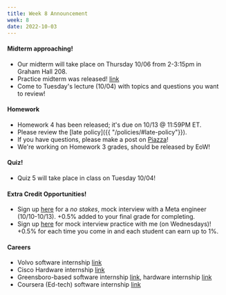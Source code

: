 ```yaml
---
title: Week 8 Announcement
week: 8
date: 2022-10-03
---
```


#### Midterm approaching!
- Our midterm will take place on Thursday 10/06 from 2-3:15pm in Graham Hall 208.
- Practice midterm was released! [link](https://www.comp285-fall22.ml/exams/)
- Come to Tuesday's lecture (10/04) with topics and questions you want to review!

#### Homework

- Homework 4 has been released; it's due on 10/13 @ 11:59PM ET.
- Please review the [late policy]({{ "/policies/#late-policy"}}).
- If you have questions, please make a post on [Piazza](https://piazza.com/class/l6fee1cmjpp5az)!
- We're working on Homework 3 grades, should be released by EoW!

#### Quiz!
- Quiz 5 will take place in class on Tuesday 10/04!

#### Extra Credit Opportunities!
- Sign up [here](https://piazza.com/interview/facebook/ci_l7z1gadhg8v5f2?inv=link_l80daoxvgmf467) for a _no stakes_, mock interview with a Meta engineer (10/10-10/13). +0.5% added to your final grade for completing. 
- Sign up [here](https://calendly.com/cflucas-ncat/extra-credit-technical-interview-practice?back=1&month=2022-09) for mock interview practice with me (on Wednesdays)! +0.5% for each time you come in and each student can earn up to 1%. 

#### Careers
- Volvo software internship [link](https://www.google.com/search?q=software+engineer+internship&sxsrf=ALiCzsbbbfjIQfozHeITmI91Un74vCPxWg:1664796491929&source=hp&ei=S8c6Y6nvMszZkPIP7MyAiA4&iflsig=AJiK0e8AAAAAYzrVWztFMLlrYalyE3znvXqHMEydJ5D-&uact=5&oq=software+engineer+internship&gs_lcp=Cgdnd3Mtd2l6EANQAFiKFmCoNmgAcAB4AIABAIgBAJIBAJgBAKABAQ&sclient=gws-wiz&ibp=htl;jobs&sa=X&ved=2ahUKEwjG85Kl-sP6AhX0lmoFHRftBqsQkd0GegQICxAB#fpstate=tldetail&htivrt=jobs&htiq=software+engineer+internship&htidocid=xxv90JK99G4AAAAAAAAAAA%3D%3D)
- Cisco Hardware internship [link](https://www.google.com/search?q=hardware+engineer+internship&sxsrf=ALiCzsbsF9qmJczwYqpx-fqNZSoYrWlqWQ:1664796513451&source=hp&ei=Ycc6Y9aaFu_hkPIPyu6UiAk&iflsig=AJiK0e8AAAAAYzrVcau69ziQJY-83wVGAF0Q4U87SmN_&uact=5&oq=hardware+engineer+internship&gs_lcp=Cgdnd3Mtd2l6EANQAFipGmCjG2gAcAB4AIABAIgBAJIBAJgBAKABAQ&sclient=gws-wiz&ibp=htl;jobs&sa=X&ved=2ahUKEwjDj7W3-8P6AhVOMlkFHXUPDbMQkd0GegQICRAB#fpstate=tldetail&htivrt=jobs&htiq=hardware+engineer+internship&htidocid=Sk2Bp7spvrkAAAAAAAAAAA%3D%3D)
- Greensboro-based software internship [link](https://www.google.com/search?q=software+engineer+internship&sxsrf=ALiCzsbbbfjIQfozHeITmI91Un74vCPxWg:1664796491929&source=hp&ei=S8c6Y6nvMszZkPIP7MyAiA4&iflsig=AJiK0e8AAAAAYzrVWztFMLlrYalyE3znvXqHMEydJ5D-&uact=5&oq=software+engineer+internship&gs_lcp=Cgdnd3Mtd2l6EANQAFiKFmCoNmgAcAB4AIABAIgBAJIBAJgBAKABAQ&sclient=gws-wiz&ibp=htl;jobs&sa=X&ved=2ahUKEwjG85Kl-sP6AhX0lmoFHRftBqsQkd0GegQIChAB#fpstate=tldetail&htivrt=jobs&htiq=software+engineer+internship&htidocid=7VK86nkazBEAAAAAAAAAAA%3D%3D), hardware internship [link](https://www.google.com/search?q=hardware+engineer+internship&sxsrf=ALiCzsbsF9qmJczwYqpx-fqNZSoYrWlqWQ:1664796513451&source=hp&ei=Ycc6Y9aaFu_hkPIPyu6UiAk&iflsig=AJiK0e8AAAAAYzrVcau69ziQJY-83wVGAF0Q4U87SmN_&uact=5&oq=hardware+engineer+internship&gs_lcp=Cgdnd3Mtd2l6EANQAFipGmCjG2gAcAB4AIABAIgBAJIBAJgBAKABAQ&sclient=gws-wiz&ibp=htl;jobs&sa=X&ved=2ahUKEwjDj7W3-8P6AhVOMlkFHXUPDbMQkd0GegQICxAB#fpstate=tldetail&htivrt=jobs&htiq=hardware+engineer+internship&htidocid=hom8-9DODMIAAAAAAAAAAA%3D%3D)
- Coursera (Ed-tech) software internship [link](https://www.google.com/search?q=software+engineer+internship&sxsrf=ALiCzsbbbfjIQfozHeITmI91Un74vCPxWg:1664796491929&source=hp&ei=S8c6Y6nvMszZkPIP7MyAiA4&iflsig=AJiK0e8AAAAAYzrVWztFMLlrYalyE3znvXqHMEydJ5D-&uact=5&oq=software+engineer+internship&gs_lcp=Cgdnd3Mtd2l6EANQAFiKFmCoNmgAcAB4AIABAIgBAJIBAJgBAKABAQ&sclient=gws-wiz&ibp=htl;jobs&sa=X&ved=2ahUKEwjG85Kl-sP6AhX0lmoFHRftBqsQkd0GegQICxAB#fpstate=tldetail&htivrt=jobs&htiq=software+engineer+internship&htidocid=BrtMrW7yd6QAAAAAAAAAAA%3D%3D)


